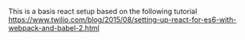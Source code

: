 This is a basis react setup based on the following tutorial
https://www.twilio.com/blog/2015/08/setting-up-react-for-es6-with-webpack-and-babel-2.html